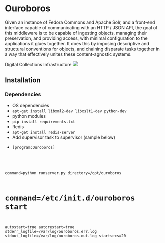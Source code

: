 Ouroboros
========

Given an instance of Fedora Commons and Apache Solr, and a front-end interface capable of communicating with an HTTP / JSON API, the goal of this middleware is to be capable of ingesting objects, managing their preservation, and providing access, with minimal configuration to the applications it glues together. It does this by imposing descriptive and structural conventions for objects, and chaining disparate tasks together in a way that effectively unites these content-agnostic systems. 

Digital Collections Infrastructure
<img src="https://dl.dropboxusercontent.com/u/41044/digital_collections_infrastructure_7-17_wgraph_tri.png"/>

## Installation

### Dependencies

* OS dependencies
 * `apt-get install libxml2-dev libxslt1-dev python-dev`
* python modules 
 * `pip install requirements.txt`
* Redis
 * `apt-get install redis-server`
* Add supervisor task to supervisor (sample below)
 * <pre><code>[program:Ouroboros]
command=python runserver.py
directory=/opt/ouroboros
# command=/etc/init.d/ouroboros start
autostart=true
autorestart=true
stderr_logfile=/var/log/ouroboros.err.log
stdout_logfile=/var/log/ouroboros.out.log
startsecs=20</code></pre>